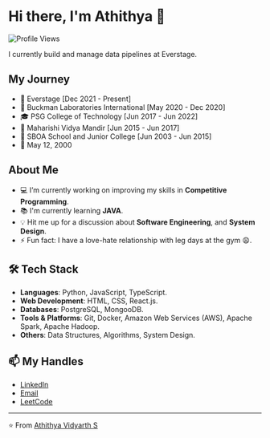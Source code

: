 # Hi there, I'm Athithya 👋

![Profile Views](https://komarev.com/ghpvc/?username=athithya12&color=blue)

I currently build and manage data pipelines at Everstage.

## My Journey

- 💼 Everstage [Dec 2021 - Present]
- 💼 Buckman Laboratories International [May 2020 - Dec 2020]
- 🎓 PSG College of Technology [Jun 2017 - Jun 2022]
- 🎒 Maharishi Vidya Mandir [Jun 2015 - Jun 2017]
- 🎒 SBOA School and Junior College [Jun 2003 - Jun 2015]
- 🎂 May 12, 2000

## About Me

- 💻 I’m currently working on improving my skills in **Competitive Programming**.
- 📚 I'm currently learning **JAVA**.
- 💡 Hit me up for a discussion about **Software Engineering**, and **System Design**.
- ⚡ Fun fact: I have a love-hate relationship with leg days at the gym 😩.

## 🛠️ Tech Stack

- **Languages**: Python, JavaScript, TypeScript.
- **Web Development**: HTML, CSS, React.js.
- **Databases**: PostgreSQL, MongooDB.
- **Tools & Platforms**: Git, Docker, Amazon Web Services (AWS), Apache Spark, Apache Hadoop.
- **Others**: Data Structures, Algorithms, System Design.

<!--
## 📈 GitHub Stats

![Athithya's GitHub Stats](https://github-readme-stats.vercel.app/api?username=athithya12&show_icons=true&theme=radical)
-->

## 📫 My Handles

- [LinkedIn](https://www.linkedin.com/in/athithya-vidyarth/)
- [Email](mailto:avidyarth@gmail.com)
- [LeetCode](https://leetcode.com/u/avidyarth12/)

<!--
![GitHub Streak](https://github-readme-streak-stats.herokuapp.com/?user=yourusername&theme=radical)
-->

---

⭐️ From [Athithya Vidyarth S](https://github.com/athithya12)
